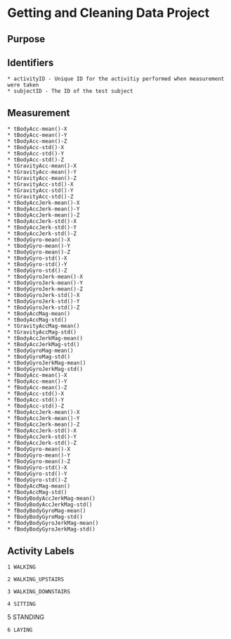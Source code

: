 # Getting and Cleaning Data Project

## Purpose

## Identifiers
	* activityID - Unique ID for the activitiy performed when measurement were taken
	* subjectID - The ID of the test subject


## Measurement
	* tBodyAcc-mean()-X
	* tBodyAcc-mean()-Y
	* tBodyAcc-mean()-Z
	* tBodyAcc-std()-X
	* tBodyAcc-std()-Y
	* tBodyAcc-std()-Z
	* tGravityAcc-mean()-X
	* tGravityAcc-mean()-Y
	* tGravityAcc-mean()-Z
	* tGravityAcc-std()-X
	* tGravityAcc-std()-Y
	* tGravityAcc-std()-Z
	* tBodyAccJerk-mean()-X
	* tBodyAccJerk-mean()-Y
	* tBodyAccJerk-mean()-Z
	* tBodyAccJerk-std()-X
	* tBodyAccJerk-std()-Y
	* tBodyAccJerk-std()-Z
	* tBodyGyro-mean()-X
	* tBodyGyro-mean()-Y
	* tBodyGyro-mean()-Z
	* tBodyGyro-std()-X
	* tBodyGyro-std()-Y
	* tBodyGyro-std()-Z
	* tBodyGyroJerk-mean()-X
	* tBodyGyroJerk-mean()-Y
	* tBodyGyroJerk-mean()-Z
	* tBodyGyroJerk-std()-X
	* tBodyGyroJerk-std()-Y
	* tBodyGyroJerk-std()-Z
	* tBodyAccMag-mean()
	* tBodyAccMag-std()
	* tGravityAccMag-mean()
	* tGravityAccMag-std()
	* tBodyAccJerkMag-mean()
	* tBodyAccJerkMag-std()
	* tBodyGyroMag-mean()
	* tBodyGyroMag-std()
	* tBodyGyroJerkMag-mean()
	* tBodyGyroJerkMag-std()
	* fBodyAcc-mean()-X
	* fBodyAcc-mean()-Y
	* fBodyAcc-mean()-Z
	* fBodyAcc-std()-X
	* fBodyAcc-std()-Y
	* fBodyAcc-std()-Z
	* fBodyAccJerk-mean()-X
	* fBodyAccJerk-mean()-Y
	* fBodyAccJerk-mean()-Z
	* fBodyAccJerk-std()-X
	* fBodyAccJerk-std()-Y
	* fBodyAccJerk-std()-Z
	* fBodyGyro-mean()-X
	* fBodyGyro-mean()-Y
	* fBodyGyro-mean()-Z
	* fBodyGyro-std()-X
	* fBodyGyro-std()-Y
	* fBodyGyro-std()-Z
	* fBodyAccMag-mean()
	* fBodyAccMag-std()
	* fBodyBodyAccJerkMag-mean()
	* fBodyBodyAccJerkMag-std()
	* fBodyBodyGyroMag-mean()
	* fBodyBodyGyroMag-std()
	* fBodyBodyGyroJerkMag-mean()
	* fBodyBodyGyroJerkMag-std()


## Activity Labels
	
	1 WALKING

	2 WALKING_UPSTAIRS

	3 WALKING_DOWNSTAIRS

	4 SITTING
	
5 STANDING

	6 LAYING
